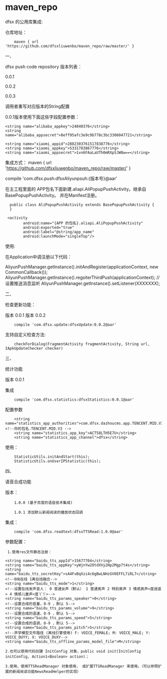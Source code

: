 # maven_repo

dfsx 的公用库集成:

仓库地址：

        maven { url 'https://github.com/dfsxliuwenbo/maven_repo/raw/master/' }

一、

dfsx push code repository
版本列表：

0.0.1

0.0.2

0.0.3

调用者重写对应版本的String配置

0.0.1版本使用下面这些字段配置参数： 

    <string name="alibaba_appkey">24840376</string>
    <string name="alibaba_appsecret">8eff95afc3e9c9b778c3bc3306047721</string>

    <string name="xiaomi_appid">2882303761517838776</string>
    <string name="xiaomi_appkey">5331783867776</string>
    <string name="xiaomi_appsecret">1vn6FAaLaUTh0mRXpSJW8w==</string>
    
集成方式：
 maven { url 'https://github.com/dfsxliuwenbo/maven_repo/raw/master/' }
 
 compile 'com.dfsx.push:dfsxAliyunpsuh:{版本号}@aar'
 
 在主工程里面的 APP包名下面新建.aliapi.AliPopupPushActivity。继承自BasePopupPushActivity。
 并在Manifest注册。
 
 
      public class AliPopupPushActivity extends BasePopupPushActivity {
      }

     <activity
            android:name="{APP 的包名}.aliapi.AliPopupPushActivity"
            android:exported="true"
            android:label="@string/app_name"
            android:launchMode="singleTop"/>

使用:

   在Application中调注册以下代码：
   
   AliyunPushManager.getInstance().initAndRegister(applicationContext, new CommonCallback());
   AliyunPushManager.getInstance().regsiterThirdPush(applicationContext);
   //设置推送消息监听
   AliyunPushManager.getInstance().setListener(XXXXXXX);
   
   
二、

检查更新功能：

版本 0.0.1
版本 0.0.2

        compile 'com.dfsx.update:dfsxUpdate:0.0.2@aar'

支持自定义检查方法:

        checkForDialog(FragmentActivity fragmentActivity, String url, IApkUpdateChecker checker)
        
三、

 统计功能
 
 版本 0.0.1
 
 集成
 
        compile 'com.dfsx.statistics:dfsxStatistics:0.0.1@aar'
 
 配置参数
 
        <string name="statistics_app_authorities">com.dfsx.dazhoucms.app.TENCENT.MID.V3</string><!--你的包名.TENCENT.MID.V3 -->
        <string name="statistics_app_key">ACT58LTH5E7U</string>
        <string name="statistics_app_channel">dfsx</string>
 
 使用：
 
        StatisticUtils.initAndStart(this);
        StatisticUtils.onUserIPStatistic(this);

四、

 语音合成功能
 
   版本：
   
        1.0.0 (基于百度的语音技术集成)
		
		1.0.1 添加默认新闻阅读的播放状态回调
   集成：
   
        compile 'com.dfsx.readtext:dfsxTTSRead:1.0.0@aar'
		
   参数配置：
   
     1.使用res文件静态注册：

    <string name="baidu_tts_appId">15677704</string>
    <string name="baidu_tts_appKey">yWjnYw2OtdXVy2Hp2Mgp7t4s</string>
    <string name="baidu_tts_secretKey">sA4FvBqXzi4c6gBwLNHzGV0EFFL7iRL7</string>
    <!--0纯在线 1离在线融合-->
    <string name="baidu_tts_mode">1</string>
    <!--设置在线发声音人： 0 普通女声（默认） 1 普通男声 2 特别男声 3 情感男声<度逍遥> 4 情感儿童声<度丫丫>-->
    <string name="baidu_tts_params_speaker">0</string>
    <!--设置合成的音量，0-9 ，默认 5-->
    <string name="baidu_tts_params_volume">9</string>
    <!--设置合成的语速，0-9 ，默认 5-->
    <string name="baidu_tts_params_speed">5</string>
    <!--设置合成的语调，0-9 ，默认 5-->
    <string name="baidu_tts_params_pitch">5</string>
    <!--声学模型文件路径 (离线引擎使用) F: VOICE_FEMALE; M: VOICE_MALE; Y: VOICE_DUYY; X: VOICE_DUXY-->
    <string name="baidu_tts_offline_params_model_file">M</string>

    2.也可以使用代码创建 InitConfig 对象，public void init(InitConfig initConfig, Action1<Boolean> action)；

    3.使用，使用TTSReadManager 对象使用， 或扩展TTSReadManager 来使用。（可以参照扩展的新闻阅读功能NewsReadHelper的实现）